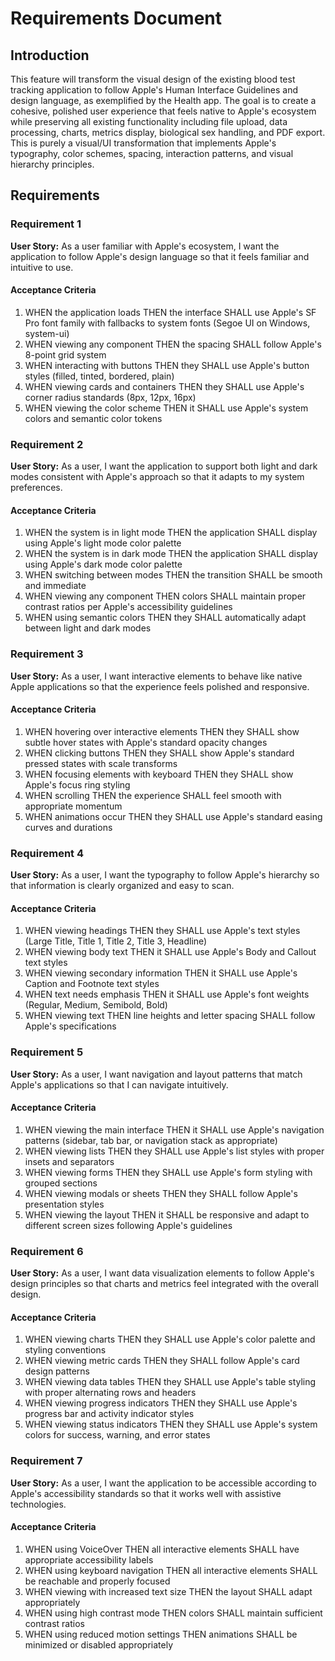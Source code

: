 # Requirements Document

## Introduction

This feature will transform the visual design of the existing blood test tracking application to follow Apple's Human Interface Guidelines and design language, as exemplified by the Health app. The goal is to create a cohesive, polished user experience that feels native to Apple's ecosystem while preserving all existing functionality including file upload, data processing, charts, metrics display, biological sex handling, and PDF export. This is purely a visual/UI transformation that implements Apple's typography, color schemes, spacing, interaction patterns, and visual hierarchy principles.

## Requirements

### Requirement 1

**User Story:** As a user familiar with Apple's ecosystem, I want the application to follow Apple's design language so that it feels familiar and intuitive to use.

#### Acceptance Criteria

1. WHEN the application loads THEN the interface SHALL use Apple's SF Pro font family with fallbacks to system fonts (Segoe UI on Windows, system-ui)
2. WHEN viewing any component THEN the spacing SHALL follow Apple's 8-point grid system
3. WHEN interacting with buttons THEN they SHALL use Apple's button styles (filled, tinted, bordered, plain)
4. WHEN viewing cards and containers THEN they SHALL use Apple's corner radius standards (8px, 12px, 16px)
5. WHEN viewing the color scheme THEN it SHALL use Apple's system colors and semantic color tokens

### Requirement 2

**User Story:** As a user, I want the application to support both light and dark modes consistent with Apple's approach so that it adapts to my system preferences.

#### Acceptance Criteria

1. WHEN the system is in light mode THEN the application SHALL display using Apple's light mode color palette
2. WHEN the system is in dark mode THEN the application SHALL display using Apple's dark mode color palette
3. WHEN switching between modes THEN the transition SHALL be smooth and immediate
4. WHEN viewing any component THEN colors SHALL maintain proper contrast ratios per Apple's accessibility guidelines
5. WHEN using semantic colors THEN they SHALL automatically adapt between light and dark modes

### Requirement 3

**User Story:** As a user, I want interactive elements to behave like native Apple applications so that the experience feels polished and responsive.

#### Acceptance Criteria

1. WHEN hovering over interactive elements THEN they SHALL show subtle hover states with Apple's standard opacity changes
2. WHEN clicking buttons THEN they SHALL show Apple's standard pressed states with scale transforms
3. WHEN focusing elements with keyboard THEN they SHALL show Apple's focus ring styling
4. WHEN scrolling THEN the experience SHALL feel smooth with appropriate momentum
5. WHEN animations occur THEN they SHALL use Apple's standard easing curves and durations

### Requirement 4

**User Story:** As a user, I want the typography to follow Apple's hierarchy so that information is clearly organized and easy to scan.

#### Acceptance Criteria

1. WHEN viewing headings THEN they SHALL use Apple's text styles (Large Title, Title 1, Title 2, Title 3, Headline)
2. WHEN viewing body text THEN it SHALL use Apple's Body and Callout text styles
3. WHEN viewing secondary information THEN it SHALL use Apple's Caption and Footnote text styles
4. WHEN text needs emphasis THEN it SHALL use Apple's font weights (Regular, Medium, Semibold, Bold)
5. WHEN viewing text THEN line heights and letter spacing SHALL follow Apple's specifications

### Requirement 5

**User Story:** As a user, I want navigation and layout patterns that match Apple's applications so that I can navigate intuitively.

#### Acceptance Criteria

1. WHEN viewing the main interface THEN it SHALL use Apple's navigation patterns (sidebar, tab bar, or navigation stack as appropriate)
2. WHEN viewing lists THEN they SHALL use Apple's list styles with proper insets and separators
3. WHEN viewing forms THEN they SHALL use Apple's form styling with grouped sections
4. WHEN viewing modals or sheets THEN they SHALL follow Apple's presentation styles
5. WHEN viewing the layout THEN it SHALL be responsive and adapt to different screen sizes following Apple's guidelines

### Requirement 6

**User Story:** As a user, I want data visualization elements to follow Apple's design principles so that charts and metrics feel integrated with the overall design.

#### Acceptance Criteria

1. WHEN viewing charts THEN they SHALL use Apple's color palette and styling conventions
2. WHEN viewing metric cards THEN they SHALL follow Apple's card design patterns
3. WHEN viewing data tables THEN they SHALL use Apple's table styling with proper alternating rows and headers
4. WHEN viewing progress indicators THEN they SHALL use Apple's progress bar and activity indicator styles
5. WHEN viewing status indicators THEN they SHALL use Apple's system colors for success, warning, and error states

### Requirement 7

**User Story:** As a user, I want the application to be accessible according to Apple's accessibility standards so that it works well with assistive technologies.

#### Acceptance Criteria

1. WHEN using VoiceOver THEN all interactive elements SHALL have appropriate accessibility labels
2. WHEN using keyboard navigation THEN all interactive elements SHALL be reachable and properly focused
3. WHEN viewing with increased text size THEN the layout SHALL adapt appropriately
4. WHEN using high contrast mode THEN colors SHALL maintain sufficient contrast ratios
5. WHEN using reduced motion settings THEN animations SHALL be minimized or disabled appropriately